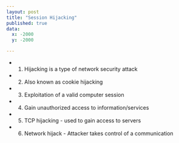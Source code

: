 ```yaml
---
layout: post
title: "Session Hijacking"
published: true
data:
  x: -2000
  y: -2000

---
```


+ 1. Hijacking is a type of network security attack
+ 2. Also known as cookie hijacking 
+ 3. Exploitation of a valid computer session
+ 4. Gain unauthorized access to information/services
+ 5. TCP hijacking - used to gain access to servers
+ 6. Network hijack - Attacker takes control of a communication  
